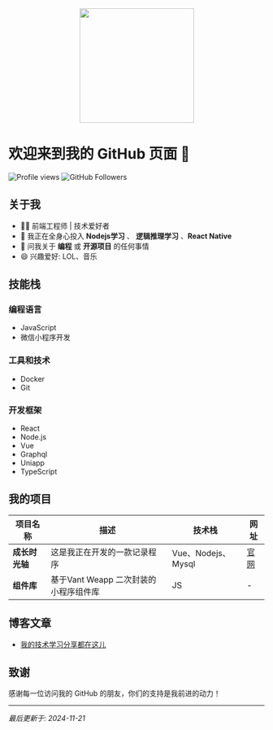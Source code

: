 <div align="center">

  <!-- knock code pictures 敲代码的图片 -->
  <picture>
    <source media="(prefers-color-scheme: light)" srcset="https://cdn.jsdelivr.net/gh/sun0225SUN/sun0225SUN/assets/images/developer.svg" height="225px" />
    <img src="https://cdn.jsdelivr.net/gh/sun0225SUN/sun0225SUN/assets/images/coding.gif" />
  </picture>

</div>

# 欢迎来到我的 GitHub 页面 🌟

![Profile views](https://gpvc.arturio.dev/你的GitHub用户名) <!-- 访问量统计插件 -->
![GitHub Followers](https://img.shields.io/github/followers/你的GitHub用户名?style=social) <!-- 关注者数量 -->

## 关于我

- 👨‍💻 前端工程师 | 技术爱好者
- 🌱 我正在全身心投入 **Nodejs学习** 、 **逻辑推理学习** 、**React Native**
- 💬 问我关于 **编程** 或 **开源项目** 的任何事情
- 😄 兴趣爱好: LOL、音乐

## 技能栈

### 编程语言
- JavaScript
- 微信小程序开发

### 工具和技术
- Docker
- Git

### 开发框架
- React
- Node.js
- Vue
- Graphql
- Uniapp
- TypeScript

## 我的项目

| 项目名称 | 描述 | 技术栈 | 网址 |
| --- | --- | --- | --- |
| **成长时光轴** | 这是我正在开发的一款记录程序 | Vue、Nodejs、Mysql | [官网](https://babysite.zlxinyu.cn/) |
| **组件库** | 基于Vant Weapp 二次封装的小程序组件库 | JS | - |

## 博客文章

- [我的技术学习分享都在这儿](https://futureyn.github.io/blog)
## 致谢

感谢每一位访问我的 GitHub 的朋友，你们的支持是我前进的动力！

---

*最后更新于: 2024-11-21*
